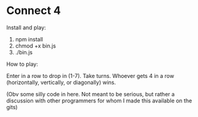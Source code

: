 Connect 4
=========

Install and play:

1. npm install
2. chmod +x bin.js
3. ./bin.js

How to play:

Enter in a row to drop in (1-7). Take turns. Whoever gets 4 in a row
(horizontally, vertically, or diagonally) wins.


(Obv some silly code in here. Not meant to be serious, but rather a discussion
with other programmers for whom I made this available on the gits)
